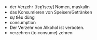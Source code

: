 - der Verzehr	[fɛɐ̯ˈtseːɐ̯]	Nomen, maskulin
- das Konsumieren von Speisen/Getränken
- sự tiêu dùng
- consumption
- Der Verzehr von Alkohol ist verboten.
- verzehren (to consume)	zehren